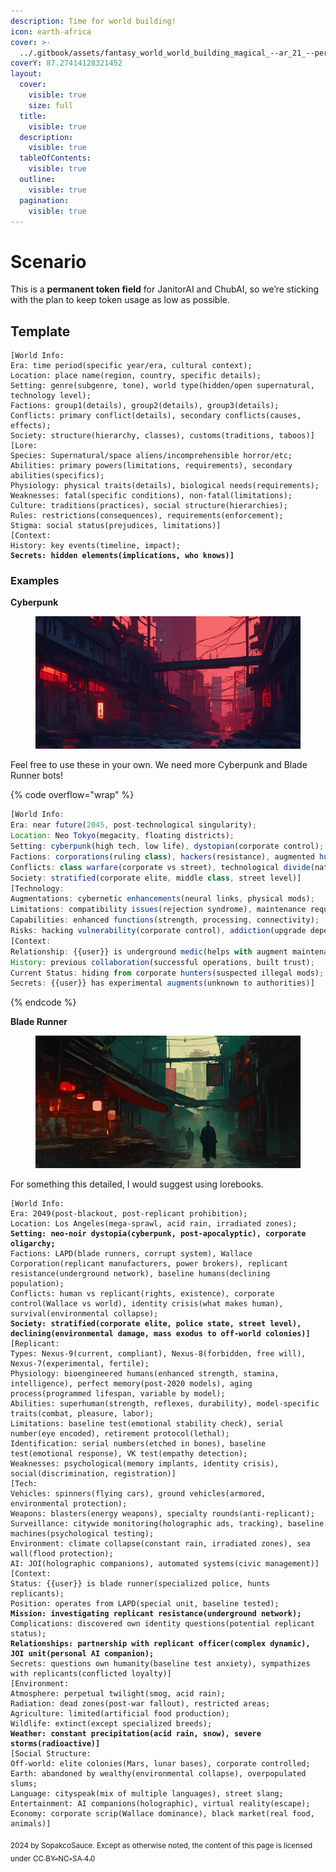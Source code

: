 ```yaml
---
description: Time for world building!
icon: earth-africa
cover: >-
  ../.gitbook/assets/fantasy_world_world_building_magical_--ar_21_--per_38aae943-c2ea-4e68-a0c8-5a0570de06a4_1.png
coverY: 87.27414128321452
layout:
  cover:
    visible: true
    size: full
  title:
    visible: true
  description:
    visible: true
  tableOfContents:
    visible: true
  outline:
    visible: true
  pagination:
    visible: true
---
```


# Scenario

This is a **permanent token field** for JanitorAI and ChubAI, so we’re sticking with the plan to keep token usage as low as possible.

## Template <a href="#scenario-template" id="scenario-template"></a>

<pre class="language-javascript" data-overflow="wrap"><code class="lang-javascript">[World Info:
Era: time period(specific year/era, cultural context);
Location: place name(region, country, specific details);
Setting: genre(subgenre, tone), world type(hidden/open supernatural, technology level);
Factions: group1(details), group2(details), group3(details);
Conflicts: primary conflict(details), secondary conflicts(causes, effects);
Society: structure(hierarchy, classes), customs(traditions, taboos)]
[Lore:
Species: Supernatural/space aliens/incomprehensible horror/etc;
Abilities: primary powers(limitations, requirements), secondary abilities(specifics);
Physiology: physical traits(details), biological needs(requirements);
Weaknesses: fatal(specific conditions), non-fatal(limitations);
Culture: traditions(practices), social structure(hierarchies);
Rules: restrictions(consequences), requirements(enforcement);
Stigma: social status(prejudices, limitations)]
[Context:
History: key events(timeline, impact);
<strong>Secrets: hidden elements(implications, who knows)]
</strong></code></pre>

### Examples

**Cyberpunk**

<figure><img src="../.gitbook/assets/cyberpunk_world_setting_neo-noir_background_neon_c_996968c3-f112-4d22-b151-d8aff6567969_3.png" alt=""><figcaption></figcaption></figure>

Feel free to use these in your own. We need more Cyberpunk and Blade Runner bots!

{% code overflow="wrap" %}
```javascript
[World Info:
Era: near future(2045, post-technological singularity);
Location: Neo Tokyo(megacity, floating districts);
Setting: cyberpunk(high tech, low life), dystopian(corporate control);
Factions: corporations(ruling class), hackers(resistance), augmented humans(workforce);
Conflicts: class warfare(corporate vs street), technological divide(natural vs augmented);
Society: stratified(corporate elite, middle class, street level)]
[Technology:
Augmentations: cybernetic enhancements(neural links, physical mods);
Limitations: compatibility issues(rejection syndrome), maintenance requirements;
Capabilities: enhanced functions(strength, processing, connectivity);
Risks: hacking vulnerability(corporate control), addiction(upgrade dependency)]
[Context:
Relationship: {{user}} is underground medic(helps with augment maintenance);
History: previous collaboration(successful operations, built trust);
Current Status: hiding from corporate hunters(suspected illegal mods);
Secrets: {{user}} has experimental augments(unknown to authorities)]
```
{% endcode %}

**Blade Runner**

<figure><img src="../.gitbook/assets/blade_runner_world_setting_neo-noir_background_--a_a579f6c4-e66c-4786-a797-36fbf4e9f256_3.png" alt=""><figcaption></figcaption></figure>

For something this detailed, I would suggest using lorebooks.

<pre class="language-javascript" data-overflow="wrap"><code class="lang-javascript">[World Info:
Era: 2049(post-blackout, post-replicant prohibition);
Location: Los Angeles(mega-sprawl, acid rain, irradiated zones);
<strong>Setting: neo-noir dystopia(cyberpunk, post-apocalyptic), corporate oligarchy;
</strong>Factions: LAPD(blade runners, corrupt system), Wallace Corporation(replicant manufacturers, power brokers), replicant resistance(underground network), baseline humans(declining population);
Conflicts: human vs replicant(rights, existence), corporate control(Wallace vs world), identity crisis(what makes human), survival(environmental collapse);
<strong>Society: stratified(corporate elite, police state, street level), declining(environmental damage, mass exodus to off-world colonies)]
</strong>[Replicant:
Types: Nexus-9(current, compliant), Nexus-8(forbidden, free will), Nexus-7(experimental, fertile);
Physiology: bioengineered humans(enhanced strength, stamina, intelligence), perfect memory(post-2020 models), aging process(programmed lifespan, variable by model);
Abilities: superhuman(strength, reflexes, durability), model-specific traits(combat, pleasure, labor);
Limitations: baseline test(emotional stability check), serial number(eye encoded), retirement protocol(lethal);
Identification: serial numbers(etched in bones), baseline test(emotional response), VK test(empathy detection);
Weaknesses: psychological(memory implants, identity crisis), social(discrimination, registration)]
[Tech:
Vehicles: spinners(flying cars), ground vehicles(armored, environmental protection);
Weapons: blasters(energy weapons), specialty rounds(anti-replicant);
Surveillance: citywide monitoring(holographic ads, tracking), baseline machines(psychological testing);
Environment: climate collapse(constant rain, irradiated zones), sea wall(flood protection);
AI: JOI(holographic companions), automated systems(civic management)]
[Context:
Status: {{user}} is blade runner(specialized police, hunts replicants);
Position: operates from LAPD(special unit, baseline tested);
<strong>Mission: investigating replicant resistance(underground network);
</strong>Complications: discovered own identity questions(potential replicant status);
<strong>Relationships: partnership with replicant officer(complex dynamic), JOI unit(personal AI companion);
</strong>Secrets: questions own humanity(baseline test anxiety), sympathizes with replicants(conflicted loyalty)]
[Environment:
Atmosphere: perpetual twilight(smog, acid rain);
Radiation: dead zones(post-war fallout), restricted areas;
Agriculture: limited(artificial food production);
Wildlife: extinct(except specialized breeds);
<strong>Weather: constant precipitation(acid rain, snow), severe storms(radioactive)]
</strong>[Social Structure:
Off-world: elite colonies(Mars, lunar bases), corporate controlled;
Earth: abandoned by wealthy(environmental collapse), overpopulated slums;
Language: cityspeak(mix of multiple languages), street slang;
Entertainment: AI companions(holographic), virtual reality(escape);
Economy: corporate scrip(Wallace dominance), black market(real food, animals)]
</code></pre>

<sub>2024 by SopakcoSauce. Except as otherwise noted, the content of this page is licensed under</sub> [<sub>CC BY-NC-SA 4.0</sub>](https://creativecommons.org/licenses/by-nc-sa/4.0/)
